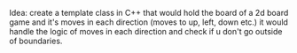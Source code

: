 Idea:
create a template class in C++ that would hold the board of a 2d board game and it's moves in each direction (moves to up, left, down etc.) it would handle the logic of moves in each direction and check if u don't go outside of boundaries.